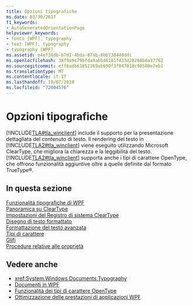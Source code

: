```yaml
---
title: Opzioni tipografiche
ms.date: 03/30/2017
f1_keywords:
- AutoGeneratedOrientationPage
helpviewer_keywords:
- fonts [WPF], typography
- text [WPF], typography
- typography [WPF]
ms.assetid: e4ef38db-b7d1-4bda-87ab-8bb738440ddc
ms.openlocfilehash: 38f9a9c79bfda9abb46181f433d28268b8a37762
ms.sourcegitcommit: eff6adb61852369ab690f3f047818c90580e7eb1
ms.translationtype: MT
ms.contentlocale: it-IT
ms.lasthandoff: 10/07/2019
ms.locfileid: "72004576"
---
```

# <a name="typography"></a>Opzioni tipografiche
[!INCLUDE[TLA#tla_winclient](../../../../includes/tlasharptla-winclient-md.md)] include il supporto per la presentazione dettagliata del contenuto di testo. Il rendering del testo in [!INCLUDE[TLA2#tla_winclient](../../../../includes/tla2sharptla-winclient-md.md)] viene eseguito utilizzando Microsoft ClearType, che migliora la chiarezza e la leggibilità del testo. [!INCLUDE[TLA2#tla_winclient](../../../../includes/tla2sharptla-winclient-md.md)] supporta anche i tipi di carattere OpenType, che offrono funzionalità aggiuntive oltre a quelle definite dal formato TrueType®.  
  
## <a name="in-this-section"></a>In questa sezione  
 [Funzionalità tipografiche di WPF](typography-in-wpf.md)  
 [Panoramica su ClearType](cleartype-overview.md)  
 [Impostazioni del Registro di sistema ClearType](cleartype-registry-settings.md)  
 [Disegno di testo formattato](drawing-formatted-text.md)  
 [Formattazione del testo avanzata](advanced-text-formatting.md)  
 [Tipi di carattere](fonts-wpf.md)  
 [Glifi](glyphs.md)  
 [Procedure relative alle proprietà](typography-how-to-topics.md)  
  
## <a name="see-also"></a>Vedere anche

- <xref:System.Windows.Documents.Typography>
- [Documenti in WPF](documents-in-wpf.md)
- [Funzionalità dei tipi di carattere OpenType](opentype-font-features.md)
- [Ottimizzazione delle prestazioni di applicazioni WPF](optimizing-wpf-application-performance.md)
